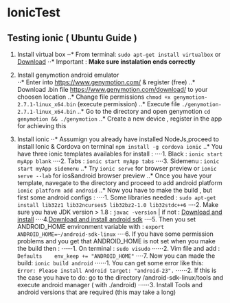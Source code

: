 # IonicTest

## Testing ionic ( Ubuntu Guide )

1. Install virtual box
⋅⋅* From terminal: `sudo apt-get install virtualbox`  or  [Download](https://www.virtualbox.org/wiki/Downloads)
⋅⋅* Important : __Make sure instalation ends correctly__


2. Install genymotion android emulator  
⋅⋅* Enter into https://www.genymotion.com/ & register (free)
..* Download .bin file https://www.genymotion.com/download/ to your choosen location 
..* Change file permissions `chmod +x genymotion-2.7.1-linux_x64.bin` (execute permission)
..* Execute file `./genymotion-2.7.1-linux_x64.bin` 
..* Go to the directory and open genymotion `cd genymotion && ./genymotion`
..* Create a new device , register in the app for achieving this 


3. Install ionic 
⋅⋅* Assumign you already have installed NodeJs,proceed to install Ionic & Cordova on terminal `npm install -g cordova ionic`
..* You have three ionic templates availables for install : 
⋅⋅⋅⋅1. Black : `ionic start myApp blank`
⋅⋅⋅⋅2. Tabs : `ionic start myApp tabs`
⋅⋅⋅⋅3. Sidemenu : `ionic start myApp sidemenu`
..* Try `ionic serve` for browser preview or `ionic serve --lab` for ios&android browser preview 
..* Once you have your template, navegate to the directory and proceed to add android platform `ionic platform add android`
..* Now you have to make the build , but first some android configs :
⋅⋅⋅⋅1. Some libraries needed : `sudo apt-get install lib32z1 lib32ncurses5 lib32bz2-1.0 lib32stdc++6`
⋅⋅⋅⋅2. Make sure you have JDK version > 1.8  : `javac -version` | if not :  [Download and install](http://www.oracle.com/technetwork/java/javase/downloads/jdk8-downloads-2133151.html)
⋅⋅⋅⋅4.[Download and install android sdk](https://developer.android.com/studio/index.html)
⋅⋅⋅⋅5. Then you set ANDROID_HOME environment variable with :
`export ANDROID_HOME=~/android-sdk-linux`
⋅⋅⋅⋅6. If you have some permission problems and you get that ANDROID_HOME is not set when you make the build then :
⋅⋅⋅⋅⋅⋅1. On terminal : `sudo visudo`
⋅⋅⋅⋅⋅⋅2. Vim file and add : `Defaults    env_keep += "ANDROID_HOME"`
⋅⋅⋅⋅7. Now you can made the build: `ionic build android`
⋅⋅⋅⋅⋅⋅1. You can get some error like this: `Error: Please install Android target: "android-23".`
⋅⋅⋅⋅⋅⋅2. If this is the case you have to do: go to the directory /android-sdk-linux/tools and execute android manager ( with ./android) 
⋅⋅⋅⋅⋅⋅3. Install Tools and android versions that are required (this may take a long)





